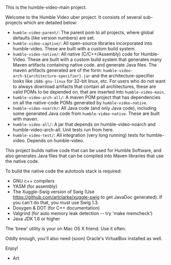 This is the humble-video-main project. 

Welcome to the Humble Video uber project. It consists of several sub-projects which are detailed below:

* `humble-video-parent/`: The parent pom to all projects, where global defaults (like version numbers) are set.
* `humble-video-captive/`: All open-source libraries incorporated into humble-video. These are built with a custom build system.
* `humble-video-native/`: All native (C/C++/Assembly) code for Humble-Video. These are built with a custom build system that generates
     many Maven artifacts containing native code. and generate Java files. The maven artifacts generated are of the form:
     `humble-video-arch-${architecture-specifier}.jar` and the architecture-specifier looks like `i686-gnu-linux` for 32-bit linux, etc.
     For users who do not want to always download artifacts that contain all architectures, these are valid POMs to be depended on.
  that are inserted into `humble-video-main`.
* `humble-video-arch-all/`: A maven POM project that has dependencies on all the native-code POMs generated by `humble-video-native`.
* `humble-video-noarch/`: All Java code (and only Java code), including some generated Java code from `humble-video-native`.
     These are built with maven. 
* `humble-video-all/`: A jar that depends on humble-video-noarch and humble-video-arch-all. Unit tests run from here.
* `humble-video-test/`: All integration (very long running) tests for humble-video. Depends on humble-video.


This project builds native code that can be used for Humble Software, and
also generates Java files that can be compiled into Maven libraries
that use the native code.

To build the native code the autotools stack is required:

* GNU c++ compilers
* YASM (for assembly)
* The Xuggle-Swig version of Swig (Use https://github.com/artclarke/xuggle-swig to get JavaDoc generated). If you can't do that, you must use Swig 1.3.
* Doxygen & DOT (for C++ documentation)
* Valgrind (for auto memory leak detection -- try 'make memcheck')
* Java JDK 1.6 or higher

The 'brew' utility is your on Mac OS X friend. Use it often.

Oddly enough, you'll also need (soon) Oracle's VirtualBox installed as well.

Enjoy!

- Art
